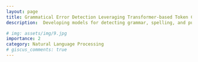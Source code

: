 ```yaml
---
layout: page
title: Grammatical Error Detection Leveraging Transformer-based Token Classification
description:  Developing models for detecting grammar, spelling, and punctuation errors in Bengali text using transformer-based architectures, ensemble learning, and rule-based methods.

# img: assets/img/9.jpg
importance: 2
category: Natural Language Processing
# giscus_comments: true
---
```


